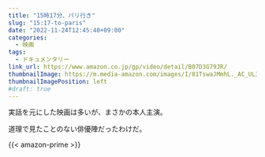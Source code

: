 ```yaml
---
title: "15時17分、パリ行き"
slug: "15:17-to-paris"
date: "2022-11-24T12:45:40+09:00"
categories:
  - 映画
tags:
  - ドキュメンタリー
link_url: https://www.amazon.co.jp/gp/video/detail/B07D3G79JR/
thumbnailImage: https://m.media-amazon.com/images/I/81TswaJMmhL._AC_UL320_.jpg
thumbnailImagePosition: left
#draft: true
---
```

実話を元にした映画は多いが、まさかの本人主演。
<!--more-->
道理で見たことのない俳優陣だったわけだ。

{{< amazon-prime >}}

